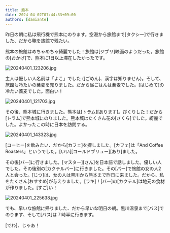 ```yaml
---
title: 熊本
date: 2024-04-02T07:44:33+09:00
authors: [damiante]
---
```

昨日の朝に私は飛行機で熊本にのります。空港から旅館まで[タクシー]で行きました、だから鞄を旅館で残たい。

熊本の旅館はめちゃめちゃ綺麗でした！旅館は[ジブリ]映画のようだった。旅館の[おかげ]で、熊本に1日以上滞在したかったです。

![20240401_123206.jpg](https://github.com/devhou-se/www-jp/assets/12438044/3b3b71ee-6ed5-4e42-acc3-ae4893245b52)

主人は優しい人名前は「よこ」でした ([ごめん]、漢字は知りません)。そして、旅館も冷たいの蕎麦を売りました。だから昼ごはんは蕎麦でした。[はじめて]の冷たい蕎麦でした。面白い！

![20240401_121703.jpg](https://github.com/devhou-se/www-jp/assets/12438044/d91482b5-1eae-4271-ba4d-88f7cc3bf299)

その後、熊本城に行きました。熊本は[トラム][あります]。びくりした！だから[トラム]で熊本城にのりました。熊本城はたくさん花の[さくら]でした。綺麗でした。よかったこの時に日本を訪問する。

![20240401_143323.jpg](https://github.com/devhou-se/www-jp/assets/12438044/7c224d03-c2c5-491a-90dc-64da7074c9c4)

[コーヒー]を飲みたい、だから[カフェ]を探しました。[カフェ]は「And Coffee Roasters」というでした。[いい][コールドブリュー][あり]ました。

その後[バー]に行きました。[マスター][さん]を日本語で話しました。優しい人でした。その後別の[カクテルバー]に行きました。その[バー]で旅館の女の人2人と会った。[じつ]は、女の人は黒川から熊本まで昨日に来ました。だから、私をたくさん[おすすめ]が与えりました。[ラキ]！[バー]の[カクテル]は地元の食材が作りました。[すご]い！

![20240401_225638.jpg](https://github.com/devhou-se/www-jp/assets/12438044/d058b5da-2353-4653-bb82-a7d7bb759f24)

でも、早いな旅館に帰りました、だから早いな明日の朝。黒川温泉まで[バス]でのります、そして[バス]は７時半に行きます。

[でわ]、じゃあ！